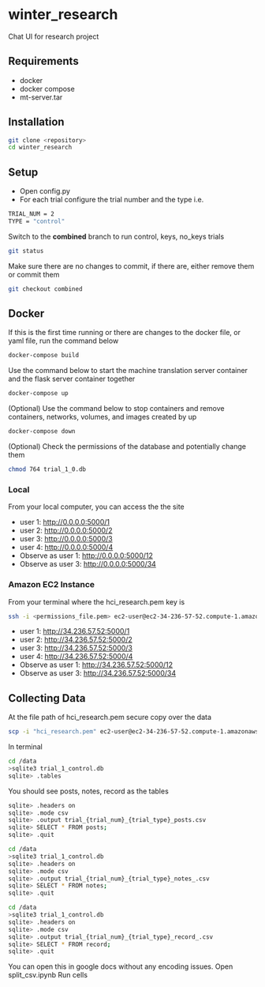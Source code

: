 # winter_research
Chat UI for research project

## Requirements
- docker
- docker compose
- mt-server.tar

## Installation
```bash
git clone <repository>
cd winter_research
```

## Setup
- Open config.py
- For each trial configure the trial number and the type i.e.
```bash
TRIAL_NUM = 2
TYPE = "control"
```
Switch to the **combined** branch to run control, keys, no_keys trials
```bash
git status
```
Make sure there are no changes to commit, if there are, either remove them or commit them
```bash
git checkout combined
```

## Docker
If this is the first time running or there are changes to the docker file, or yaml file, run the command below
```bash
docker-compose build
```

Use the command below to start the machine translation server container and the flask server container together
```bash
docker-compose up
```

(Optional) Use the command below to stop containers and remove containers, networks, volumes, and images created by up
```bash
docker-compose down
```

(Optional) Check the permissions of the database and potentially change them 
```bash
chmod 764 trial_1_0.db
```



### Local
From your local computer, you can access the the site

- user 1: http://0.0.0.0:5000/1 
- user 2: http://0.0.0.0:5000/2
- user 3: http://0.0.0.0:5000/3
- user 4: http://0.0.0.0:5000/4
- Observe as user 1: http://0.0.0.0:5000/12
- Observe as user 3: http://0.0.0.0:5000/34


### Amazon EC2 Instance
From your terminal where the hci_research.pem key is
```bash
ssh -i <permissions_file.pem> ec2-user@ec2-34-236-57-52.compute-1.amazonaws.com
```

- user 1: http://34.236.57.52:5000/1 
- user 2: http://34.236.57.52:5000/2
- user 3: http://34.236.57.52:5000/3
- user 4: http://34.236.57.52:5000/4
- Observe as user 1: http://34.236.57.52:5000/12
- Observe as user 3: http://34.236.57.52:5000/34

## Collecting Data
At the file path of hci_research.pem secure copy over the data
```bash
scp -i "hci_research.pem" ec2-user@ec2-34-236-57-52.compute-1.amazonaws.com:~/winter_research/data/trial_1_control.db .
```
In terminal
```bash
cd /data
>sqlite3 trial_1_control.db
sqlite> .tables
```
You should see posts, notes, record as the tables
```bash
sqlite> .headers on
sqlite> .mode csv
sqlite> .output trial_{trial_num}_{trial_type}_posts.csv
sqlite> SELECT * FROM posts;
sqlite> .quit
```

```bash
cd /data
>sqlite3 trial_1_control.db
sqlite> .headers on
sqlite> .mode csv
sqlite> .output trial_{trial_num}_{trial_type}_notes_.csv
sqlite> SELECT * FROM notes;
sqlite> .quit
```

```bash
cd /data
>sqlite3 trial_1_control.db
sqlite> .headers on
sqlite> .mode csv
sqlite> .output trial_{trial_num}_{trial_type}_record_.csv
sqlite> SELECT * FROM record;
sqlite> .quit
```

You can open this in google docs without any encoding issues.
Open split_csv.ipynb
Run cells
